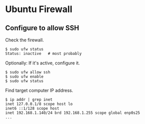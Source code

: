 # Ubuntu Firewall

## Configure to allow SSH

Check the firewall.
```
$ sudo ufw status
Status: inactive   # most probably
```

Optionally: If it's active, configure it.
```
$ sudo ufw allow ssh
$ sudo ufw enable
$ sudo ufw status
```

Find target computer IP address.
```
$ ip addr | grep inet
inet 127.0.0.1/8 scope host lo
inet6 ::1/128 scope host
inet 192.168.1.140/24 brd 192.168.1.255 scope global enp0s25
...
```
